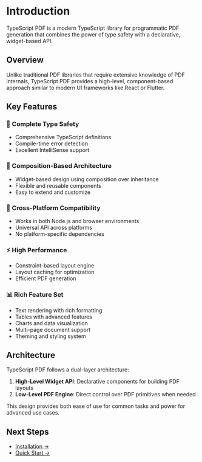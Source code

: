 # Introduction

TypeScript PDF is a modern TypeScript library for programmatic PDF generation that combines the power of type safety with a declarative, widget-based API.

## Overview

Unlike traditional PDF libraries that require extensive knowledge of PDF internals, TypeScript PDF provides a high-level, component-based approach similar to modern UI frameworks like React or Flutter.

## Key Features

### 🎯 Complete Type Safety
- Comprehensive TypeScript definitions
- Compile-time error detection
- Excellent IntelliSense support

### 🧩 Composition-Based Architecture
- Widget-based design using composition over inheritance
- Flexible and reusable components
- Easy to extend and customize

### 📱 Cross-Platform Compatibility
- Works in both Node.js and browser environments
- Universal API across platforms
- No platform-specific dependencies

### ⚡ High Performance
- Constraint-based layout engine
- Layout caching for optimization
- Efficient PDF generation

### 📊 Rich Feature Set
- Text rendering with rich formatting
- Tables with advanced features
- Charts and data visualization
- Multi-page document support
- Theming and styling system

## Architecture

TypeScript PDF follows a dual-layer architecture:

1. **High-Level Widget API**: Declarative components for building PDF layouts
2. **Low-Level PDF Engine**: Direct control over PDF primitives when needed

This design provides both ease of use for common tasks and power for advanced use cases.

## Next Steps

- [Installation →](./installation.md)
- [Quick Start →](./quick-start.md)